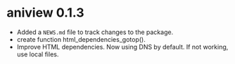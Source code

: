 # aniview 0.1.3

* Added a `NEWS.md` file to track changes to the package.
* create function html_dependencies_gotop().
* Improve HTML dependencies. Now using DNS by default. If not working, use local files.
